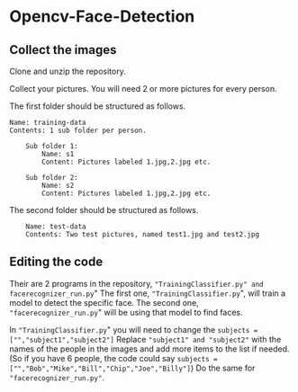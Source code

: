 # Opencv-Face-Detection

## Collect the images

Clone and unzip the repository.

Collect your pictures. You will need 2 or more pictures for every person.

The first folder should be structured as follows.

	Name: training-data
	Contents: 1 sub folder per person.
	
		Sub folder 1:
			Name: s1
			Content: Pictures labeled 1.jpg,2.jpg etc.
			
		Sub folder 2:
			Name: s2
			Content: Pictures labeled 1.jpg,2.jpg etc.
	
The second folder should be structured as follows.

		Name: test-data
		Contents: Two test pictures, named test1.jpg and test2.jpg
	
	
## Editing the code

Their are 2 programs in the repository, ```"TrainingClassifier.py" and facerecognizer_run.py```"
The first one, ```"TrainingClassifier.py```", will train a model to detect the specific face. The second one, ```"facerecognizer_run.py```" will be using that model to find faces.

In ```"TrainingClassifier.py```" you will need to change the ```subjects = ["","subject1","subject2"]``` 
Replace ```"subject1" and "subject2"``` with the names of the people in the images and add more items to the list if needed. (So if you have 6 people, the code could say ```subjects = ["","Bob","Mike","Bill","Chip","Joe","Billy"]```)
Do the same for ```"facerecognizer_run.py"```.




